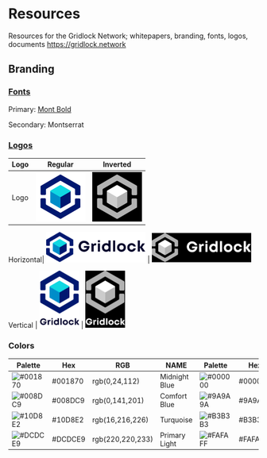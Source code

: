 # Resources
Resources for the Gridlock Network; whitepapers, branding, fonts, logos, documents https://gridlock.network

## Branding

### [Fonts](/fonts/Fonts.pdf)
Primary: [Mont Bold](/fonts)

Secondary: Montserrat

### [Logos](/logos/png)
|Logo|Regular|Inverted|
|---|---|---|
Logo| <img src="./logos/png/BG Logo.png" width="100"/>| <img src="./logos/png/BG Inverted Logo.png" width="100"/>

Horizontal| <img src="./logos/png/BG Logo Htext.png" width="200"/> | <img src="./logos/png/BG Inverted Logo Htext.png" width="200"/>

Vertical | <img src="./logos/png/BG Logo Vtext.png" width="80"/> | <img src="./logos/png/BG Inverted Logo Vtext.png" width="80"/>

### Colors

| Palette | Hex     | RGB     | NAME        | Palette            | Hex                | RGB     | NAME                   |
|---------|---------|---------|-------------|--------------------|--------------------|---------|------------------------|
| ![#001870](https://placehold.it/15/001870/000000?text=+)            | #001870  |     rgb(0,24,112)     | Midnight Blue         | ![#000000](https://placehold.it/15/000000/000000?text=+) | #000000 |     rgb(0,0,0)| Black  |
| ![#008DC9](https://placehold.it/15/008DC9/000000?text=+)           | #008DC9    |     rgb(0,141,201)        | Comfort Blue        | ![#9A9A9A](https://placehold.it/15/9A9A9A/000000?text=+) | #9A9A9A |     rgb(154,154,154)| Dark Grey    |
| ![#10D8E2](https://placehold.it/15/10D8E2/000000?text=+)            | #10D8E2    |     rgb(16,216,226)        | Turquoise      | ![#B3B3B3](https://placehold.it/15/B3B3B3/000000?text=+) | #B3B3B3 |     rgb(179,179,179)| Grey       |
| ![#DCDCE9](https://placehold.it/15/DCDCE9/000000?text=+) | #DCDCE9 |     rgb(220,220,233)| Primary Light| ![#FAFAFF](https://placehold.it/15/FAFAFF/000000?text=+)            | #FAFAFF            |     rgb(250,250,255)| Ghost White  |
